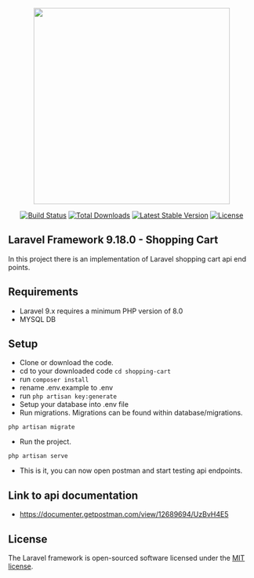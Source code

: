 <p align="center"><a href="https://laravel.com" target="_blank"><img src="https://raw.githubusercontent.com/laravel/art/master/logo-lockup/5%20SVG/2%20CMYK/1%20Full%20Color/laravel-logolockup-cmyk-red.svg" width="400"></a></p>

<p align="center">
<a href="https://travis-ci.org/laravel/framework"><img src="https://travis-ci.org/laravel/framework.svg" alt="Build Status"></a>
<a href="https://packagist.org/packages/laravel/framework"><img src="https://img.shields.io/packagist/dt/laravel/framework" alt="Total Downloads"></a>
<a href="https://packagist.org/packages/laravel/framework"><img src="https://img.shields.io/packagist/v/laravel/framework" alt="Latest Stable Version"></a>
<a href="https://packagist.org/packages/laravel/framework"><img src="https://img.shields.io/packagist/l/laravel/framework" alt="License"></a>
</p>

## Laravel Framework 9.18.0 - Shopping Cart

In this project there is an implementation of Laravel shopping cart api end points.

## Requirements

- Laravel 9.x requires a minimum PHP version of 8.0
- MYSQL DB

## Setup

- Clone or download the code.
- cd to your downloaded code ```cd shopping-cart```
- run ```composer install```
- rename .env.example to .env
- run ```php artisan key:generate```
- Setup your database into .env file
- Run migrations. Migrations can be found within database/migrations. 
```
php artisan migrate
```
- Run the project.
```
php artisan serve
```
- This is it, you can now open postman and start testing api endpoints.

## Link to api documentation
- https://documenter.getpostman.com/view/12689694/UzBvH4E5

## License

The Laravel framework is open-sourced software licensed under the [MIT license](https://opensource.org/licenses/MIT).
